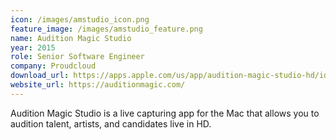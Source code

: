 ```yaml
---
icon: /images/amstudio_icon.png
feature_image: /images/amstudio_feature.png
name: Audition Magic Studio
year: 2015
role: Senior Software Engineer
company: Proudcloud
download_url: https://apps.apple.com/us/app/audition-magic-studio-hd/id1088728747?mt=12
website_url: https://auditionmagic.com/
---
```


Audition Magic Studio is a live capturing app for the Mac that allows you to audition talent, artists, and candidates live in HD.
